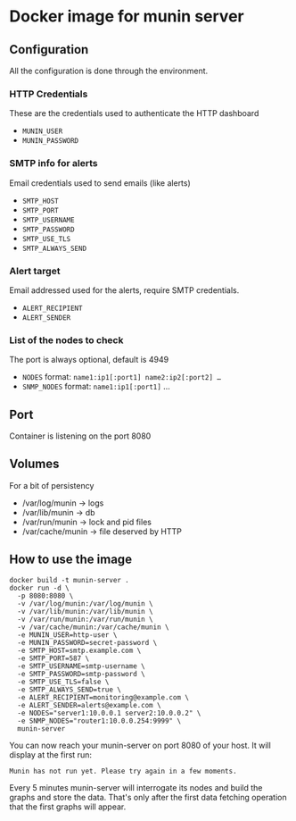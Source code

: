 # Docker image for munin server

## Configuration

All the configuration is done through the environment.

### HTTP Credentials 

These are the credentials used to authenticate the HTTP dashboard

* `MUNIN_USER`
* `MUNIN_PASSWORD`

### SMTP info for alerts

Email credentials used to send emails (like alerts)

* `SMTP_HOST`
* `SMTP_PORT`
* `SMTP_USERNAME`
* `SMTP_PASSWORD`
* `SMTP_USE_TLS`
* `SMTP_ALWAYS_SEND`

### Alert target

Email addressed used for the alerts, require SMTP credentials.

* `ALERT_RECIPIENT`
* `ALERT_SENDER`

### List of the nodes to check

The port is always optional, default is 4949

* `NODES` format: `name1:ip1[:port1] name2:ip2[:port2] …`
* `SNMP_NODES` format: `name1:ip1[:port1]` …

## Port

Container is listening on the port 8080

## Volumes

For a bit of persistency

* /var/log/munin   -> logs
* /var/lib/munin   -> db
* /var/run/munin   -> lock and pid files
* /var/cache/munin -> file deserved by HTTP

## How to use the image

```
docker build -t munin-server .
docker run -d \
  -p 8080:8080 \
  -v /var/log/munin:/var/log/munin \
  -v /var/lib/munin:/var/lib/munin \
  -v /var/run/munin:/var/run/munin \
  -v /var/cache/munin:/var/cache/munin \
  -e MUNIN_USER=http-user \
  -e MUNIN_PASSWORD=secret-password \
  -e SMTP_HOST=smtp.example.com \
  -e SMTP_PORT=587 \
  -e SMTP_USERNAME=smtp-username \
  -e SMTP_PASSWORD=smtp-password \
  -e SMTP_USE_TLS=false \
  -e SMTP_ALWAYS_SEND=true \
  -e ALERT_RECIPIENT=monitoring@example.com \
  -e ALERT_SENDER=alerts@example.com \
  -e NODES="server1:10.0.0.1 server2:10.0.0.2" \
  -e SNMP_NODES="router1:10.0.0.254:9999" \
  munin-server
```

You can now reach your munin-server on port 8080 of your host. It will display at the first run:

```
Munin has not run yet. Please try again in a few moments.
```

Every 5 minutes munin-server will interrogate its nodes and build the graphs and store the data.
That's only after the first data fetching operation that the first graphs will appear.
